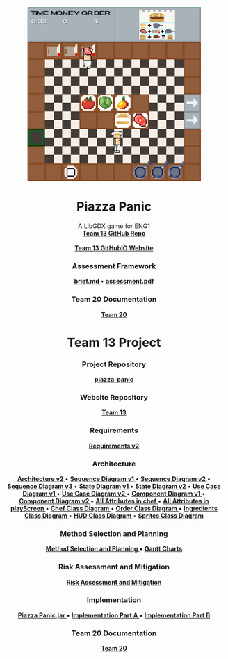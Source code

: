 <div align="center">
  <a href="https://github.com/team13eng1/piazza-panic/">
    <img src="./images/gameScreenshotTeam13a.png" alt="Logo" width="399" height="400">
  </a>

  <h1 align="center">Piazza Panic</h1>

  <p align="center">
    A LibGDX game for ENG1
    <br />
    <a href="https://github.com/team13eng1/piazza-panic"><strong>Team 13 GitHub Repo</strong></a>
    <br />
    <br />
    <a href="https://github.com/GourdoRamsay/GourdoRamsay.github.io/blob/Team20WebsiteIO/TEAM13README.md"><strong>Team 13 GitHubIO Website</strong></a>
  </p>
</div>


<h3 align="center">Assessment Framework</h3>
<p align="center">
  <a href="./files/team13/documentsDocuments/brief.md"><strong> brief.md </strong></a>
  •
  <a href="./files/team13/documentsDocuments/eng1-team-assessment-1.pdf"><strong> assessment.pdf </strong></a>
</p>

<h3 align="center">Team 20 Documentation</h3>
<p align="center">
  <a href="https://github.com/GourdoRamsay/GourdoRamsay.github.io/blob/Team20WebsiteIO/README.md"><strong>Team 20</strong></a>
</p>

<h1 align="center">Team 13 Project</h1>
<h3 align="center">Project Repository</h3>
<p align="center">
  <a href="https://github.com/team13eng1/piazza-panic"><strong>piazza-panic</strong></a>
<p>

<h3 align="center">Website Repository</h3>
<p align="center">
  <a href="https://github.com/GourdoRamsay/GourdoRamsay.github.io/blob/Team20WebsiteIO/TEAM13README.md"><strong>Team 13</strong></a>
</p>
<h3 align="center">Requirements</h3>
<p align="center">
  <a href="./files/team13/documents/Requirements v2.pdf"><strong>Requirements v2</strong></a>
</p>
<h3 align="center">Architecture</h3>
<p align="center">
  <a href="./files/team13/documents/Architecture V2.pdf"><strong> Architecture v2 </strong></a>
  •
  <a href="./files/team13/documents/Sequence Diagram v1.pdf"><strong> Sequence Diagram v1 </strong></a>
  •
  <a href="./files/team13/documents/Sequence Diagram v2.pdf"><strong> Sequence Diagram v2 </strong></a>
  •
  <a href="./files/team13/documents/Sequence Diagram v3.pdf"><strong> Sequence Diagram v3 </strong></a>
  •
  <a href="./files/team13/documents/State Diagram v1.pdf"><strong> State Diagram v1 </strong></a>
  •
  <a href="./files/team13/documents/State Diagram v2.pdf"><strong> State Diagram v2 </strong></a>
  •
  <a href="./files/team13/documents/Use Case Diagram v1.pdf"><strong> Use Case Diagram v1 </strong></a>
  •
  <a href="./files/team13/documents/Use Case Diagram v2.pdf"><strong> Use Case Diagram v2 </strong></a>
  •
  <a href="./files/team13/documents/Component Diagram v1.pdf"><strong> Component Diagram v1 </strong></a>
  •
  <a href="./files/team13/documents/Component Diagram v2.pdf"><strong> Component Diagram v2 </strong></a>
  •
  <a href="./files/team13/documents/All attributes in chef.pdf"><strong> All Attributes in chef </strong></a>
  •
  <a href="./files/team13/documents/All attributes in playScreen.pdf"><strong> All Attributes in playScreen </strong></a>
  •
  <a href="./files/team13/documents/Chef Class Diagram.pdf"><strong> Chef Class Diagram </strong></a>
  •
  <a href="./files/team13/documents/Order Class Diagram.pdf"><strong> Order Class Diagram </strong></a>
  •
  <a href="./files/team13/documents/Ingredients Class Diagram.pdf"><strong> Ingredients Class Diagram </strong></a>
  •
  <a href="./files/team13/documents/HUD Class Diagram.pdf"><strong> HUD Class Diagram </strong></a>
  •
  <a href="./files/team13/documents/Sprites Class Diagram.pdf"><strong> Sprites Class Diagram </strong></a>
</p>
<h3 align="center">Method Selection and Planning</h3>
<p align="center">
  <a href="./files/team13/documents/Method Selection and Planning.pdf"><strong> Method Selection and Planning </strong></a>
  •
  <a href="https://github.com/GourdoRamsay/GourdoRamsay.github.io/blob/Team20WebsiteIO/GANTT.md"><strong> Gantt Charts </strong></a>
</p>
<h3 align="center">Risk Assessment and Mitigation</h3>
<p align="center">
  <a href="./files/team13/documents/Risk Assessment and Mitigation v2.pdf"><strong>Risk Assessment and Mitigation</strong></a>
</p>
<h3 align="center">Implementation</h3>
<p align="center">
  <a href="./files/team13/game/Piazza Panic.jar" download><strong> Piazza Panic.jar </strong></a>
  •
  <a href="./files/team13/game/piazza-panic-main (1).zip" download><strong> Implementation Part A </strong></a>
  •
  <a href="./files/team13/documents/Implementation Part B.pdf"><strong> Implementation Part B </strong></a>
</p>

<h3 align="center">Team 20 Documentation</h3>
<p align="center">
  <a href="https://github.com/GourdoRamsay/GourdoRamsay.github.io/blob/Team20WebsiteIO/README.md"><strong>Team 20</strong></a>
</p>